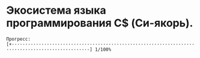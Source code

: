 # Экосистема языка программирования C$ (Си-якорь).
``` Прогресс: [+···································································································] 1/100% ```
